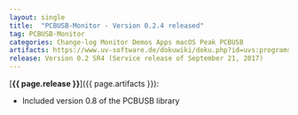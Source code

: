 ```yaml
---
layout: single
title:  "PCBUSB-Monitor - Version 0.2.4 released"
tag: PCBUSB-Monitor
categories: Change-log Monitor Demos Apps macOS Peak PCBUSB
artifacts: https://www.uv-software.de/dokuwiki/doku.php?id=uvs:programs:maccan_monitor_app
release: Version 0.2 SR4 (Service release of September 21, 2017)
---
```

[**{{ page.release }}**]({{ page.artifacts }}):

- Included version 0.8 of the PCBUSB library

